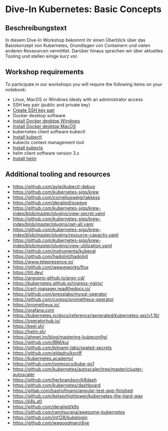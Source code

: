 # Dive-In Kubernetes: Basic Concepts

## Beschreibungstext

In diesem Dive-In Workshop bekommt ihr einen Überblick über das Basiskonzept von Kubernetes, Grundlagen von Containern und vielen anderen Ressourcen vermittlet. Darüber hinaus sprechen wir über aktuelles Tooling und stellen einige kurz vor.

## Workshop requirements

To participate in our workshops you will require the following items on your notebook:

* Linux, MacOS or Windows idealy with an administrator access
* SSH key pair (public and private key)
* [Create SSH key pair](https://www.ssh.com/ssh/keygen/)
* Docker desktop software
* [Install Docker desktop Windows](https://docs.docker.com/docker-for-windows/install/)
* [Install Docker desktop MacOS](https://docs.docker.com/docker-for-mac/install/)
* kubernetes client software kubectl
* [Install kubectl](https://kubernetes.io/docs/tasks/tools/install-kubectl/)
* kubectx context management tool
* [Install kubectx](https://github.com/ahmetb/kubectx/)
* helm client software version 3.x
* [Install helm](https://helm.sh/docs/intro/install)

## Additional tooling and resources

* https://github.com/aylei/kubectl-debug
* https://github.com/kubernetes-sigs/krew
* https://github.com/corneliusweig/rakkess
* https://github.com/derailed/popeye
* https://github.com/kubernetes-sigs/krew-index/blob/master/plugins/view-secret.yaml
* https://github.com/kubernetes-sigs/krew-index/blob/master/plugins/get-all.yaml
* https://github.com/kubernetes-sigs/krew-index/blob/master/plugins/resource-capacity.yaml
* https://github.com/kubernetes-sigs/krew-index/blob/master/plugins/view-utilization.yaml
* https://github.com/instrumenta/kubeval
* https://github.com/hadolint/hadolint
* https://www.telepresence.io/
* https://github.com/weaveworks/flux
* https://tilt.dev/
* https://argoproj.github.io/argo-cd/
* https://kubernetes.github.io/ingress-nginx/
* https://cert-manager.readthedocs.io/
* https://github.com/presslabs/mysql-operator
* https://github.com/coreos/prometheus-operator
* https://prometheus.io/
* https://grafana.com
* https://kubernetes.io/docs/reference/generated/kubernetes-api/v1.16/
* https://operatorhub.io/
* https://keel.sh/
* https://helm.sh/
* https://ahmet.im/blog/mastering-kubeconfig/
* https://github.com/IBM/kui
* https://github.com/bitnami-labs/sealed-secrets
* https://github.com/eldadru/ksniff
* https://kubernetes.academy/
* https://github.com/jonmosco/kube-ps1
* https://github.com/kubernetes/autoscaler/tree/master/cluster-autoscaler
* https://github.com/herbrandson/k8dash
* https://github.com/kubernetes/dashboard
* https://gitlab.com/bashofmann/angular-test-app-finished
* https://github.com/kelseyhightower/kubernetes-the-hard-way
* https://k8s.af/
* https://github.com/derailed/k9s
* https://github.com/ramitsurana/awesome-kubernetes
* https://github.com/int128/kubelogin
* https://github.com/wagoodman/dive
